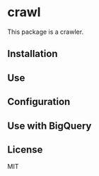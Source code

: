 # crawl

This package is a crawler.

## Installation

## Use

## Configuration

## Use with BigQuery

## License

MIT
